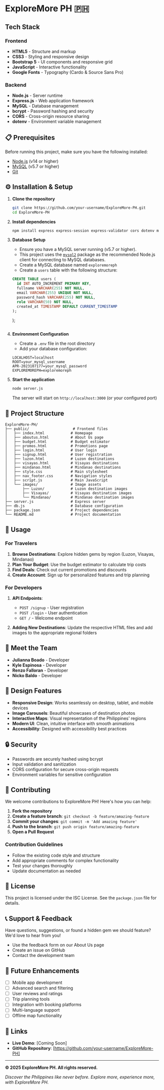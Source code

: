 # ExploreMore PH 🇵🇭
## Tech Stack

### Frontend

- **HTML5** - Structure and markup
- **CSS3** - Styling and responsive design
- **Bootstrap 5** - UI components and responsive grid
- **JavaScript** - Interactive functionality
- **Google Fonts** - Typography (Cardo & Source Sans Pro)

### Backend

- **Node.js** - Server runtime
- **Express.js** - Web application framework
- **MySQL** - Database management
- **bcrypt** - Password hashing and security
- **CORS** - Cross-origin resource sharing
- **dotenv** - Environment variable management

## 📋 Prerequisites

Before running this project, make sure you have the following installed:

- [Node.js](https://nodejs.org/) (v14 or higher)
- [MySQL](https://www.mysql.com/) (v5.7 or higher)
- [Git](https://git-scm.com/)

## ⚙️ Installation & Setup

1. **Clone the repository**

   ```bash
   git clone https://github.com/your-username/ExploreMore-PH.git
   cd ExploreMore-PH
   ```

2. **Install dependencies**

   ```bash
   npm install express express-session express-validator cors dotenv mysql2
   ```


3. **Database Setup**

   - Ensure you have a MySQL server running (v5.7 or higher).
   - This project uses the [`mysql2`](https://www.npmjs.com/package/mysql2) package as the recommended Node.js client for connecting to MySQL databases.
   - Create a MySQL database named `exploremoreph`
   - Create a `users` table with the following structure:

   ```sql
   CREATE TABLE users (
     id INT AUTO_INCREMENT PRIMARY KEY,
     fullname VARCHAR(255) NOT NULL,
     email VARCHAR(255) UNIQUE NOT NULL,
     password_hash VARCHAR(255) NOT NULL,
     role VARCHAR(50) NOT NULL,
     created_at TIMESTAMP DEFAULT CURRENT_TIMESTAMP
   );
   ```
   );
   ```

4. **Environment Configuration**

   - Create a `.env` file in the root directory
   - Add your database configuration:

   ```env
   LOCALHOST=localhost
   ROOT=your_mysql_username
   APR-2023107177=your_mysql_password
   EXPLOREMOREPH=exploremoreph
   ```

5. **Start the application**

   ```bash
   node server.js
   ```

   The server will start on `http://localhost:3000` (or your configured port)

## 📁 Project Structure

```
ExploreMore-PH/
├── public/                    # Frontend files
│   ├── index.html            # Homepage
│   ├── aboutus.html          # About Us page
│   ├── budget.html           # Budget estimator
│   ├── promos.html           # Promotions page
│   ├── login.html            # User login
│   ├── signup.html           # User registration
│   ├── luzon.html            # Luzon destinations
│   ├── visayas.html          # Visayas destinations
│   ├── mindanao.html         # Mindanao destinations
│   ├── style.css             # Main stylesheet
│   ├── nav_footer.css        # Navigation styles
│   ├── script.js             # Main JavaScript
│   └── images/               # Image assets
│       ├── Luzon/            # Luzon destination images
│       ├── Visayas/          # Visayas destination images
│       └── Mindanao/         # Mindanao destination images
├── server.js                 # Express server
├── db.js                     # Database configuration
├── package.json              # Project dependencies
└── README.md                 # Project documentation
```

## 🎯 Usage

### For Travelers

1. **Browse Destinations**: Explore hidden gems by region (Luzon, Visayas, Mindanao)
2. **Plan Your Budget**: Use the budget estimator to calculate trip costs
3. **Find Deals**: Check out current promotions and discounts
4. **Create Account**: Sign up for personalized features and trip planning

### For Developers

1. **API Endpoints**:

   - `POST /signup` - User registration
   - `POST /login` - User authentication
   - `GET /` - Welcome endpoint

2. **Adding New Destinations**: Update the respective HTML files and add images to the appropriate regional folders

## 👥 Meet the Team

- **Julianna Boado** - Developer
- **Kyle Espinosa** - Developer
- **Renzo Falloran** - Developer
- **Nicko Baldo** - Developer

## 🎨 Design Features

- **Responsive Design**: Works seamlessly on desktop, tablet, and mobile devices
- **Image Carousels**: Beautiful showcases of destination photos
- **Interactive Maps**: Visual representation of the Philippines' regions
- **Modern UI**: Clean, intuitive interface with smooth animations
- **Accessibility**: Designed with accessibility best practices

## 🔒 Security

- Passwords are securely hashed using bcrypt
- Input validation and sanitization
- CORS configuration for secure cross-origin requests
- Environment variables for sensitive configuration

## 🤝 Contributing

We welcome contributions to ExploreMore PH! Here's how you can help:

1. **Fork the repository**
2. **Create a feature branch**: `git checkout -b feature/amazing-feature`
3. **Commit your changes**: `git commit -m 'Add amazing feature'`
4. **Push to the branch**: `git push origin feature/amazing-feature`
5. **Open a Pull Request**

### Contribution Guidelines

- Follow the existing code style and structure
- Add appropriate comments for complex functionality
- Test your changes thoroughly
- Update documentation as needed

## 📝 License

This project is licensed under the ISC License. See the `package.json` file for details.

## 📞 Support & Feedback

Have questions, suggestions, or found a hidden gem we should feature? We'd love to hear from you!

- Use the feedback form on our About Us page
- Create an issue on GitHub
- Contact the development team

## 🌟 Future Enhancements

- [ ] Mobile app development
- [ ] Advanced search and filtering
- [ ] User reviews and ratings
- [ ] Trip planning tools
- [ ] Integration with booking platforms
- [ ] Multi-language support
- [ ] Offline map functionality

## 🔗 Links

- **Live Demo**: [Coming Soon]
- **GitHub Repository**: [https://github.com/your-username/ExploreMore-PH]

---

**© 2025 ExploreMore PH. All rights reserved.**

_Discover the Philippines like never before. Explore more, experience more, with ExploreMore PH._

